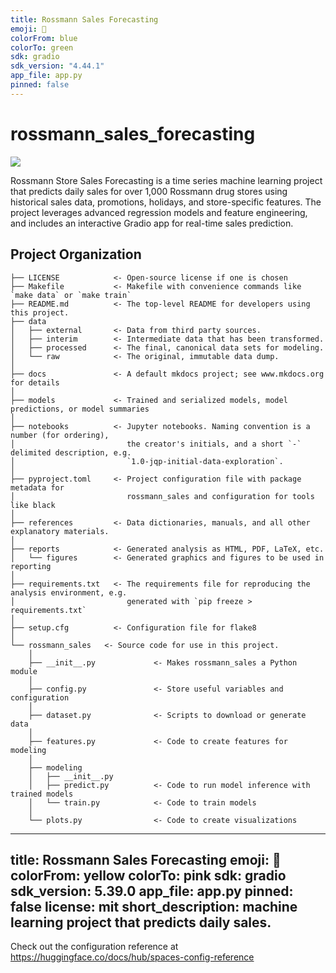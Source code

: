 ```yaml
---
title: Rossmann Sales Forecasting
emoji: 🏪
colorFrom: blue
colorTo: green
sdk: gradio
sdk_version: "4.44.1"
app_file: app.py
pinned: false
---
```


# rossmann_sales_forecasting

<a target="_blank" href="https://cookiecutter-data-science.drivendata.org/">
    <img src="https://img.shields.io/badge/CCDS-Project%20template-328F97?logo=cookiecutter" />
</a>

Rossmann Store Sales Forecasting is a time series machine learning project that predicts daily sales for over 1,000 Rossmann drug stores using historical sales data, promotions, holidays, and store-specific features. The project leverages advanced regression models and feature engineering, and includes an interactive Gradio app for real-time sales prediction.

## Project Organization

```
├── LICENSE            <- Open-source license if one is chosen
├── Makefile           <- Makefile with convenience commands like `make data` or `make train`
├── README.md          <- The top-level README for developers using this project.
├── data
│   ├── external       <- Data from third party sources.
│   ├── interim        <- Intermediate data that has been transformed.
│   ├── processed      <- The final, canonical data sets for modeling.
│   └── raw            <- The original, immutable data dump.
│
├── docs               <- A default mkdocs project; see www.mkdocs.org for details
│
├── models             <- Trained and serialized models, model predictions, or model summaries
│
├── notebooks          <- Jupyter notebooks. Naming convention is a number (for ordering),
│                         the creator's initials, and a short `-` delimited description, e.g.
│                         `1.0-jqp-initial-data-exploration`.
│
├── pyproject.toml     <- Project configuration file with package metadata for 
│                         rossmann_sales and configuration for tools like black
│
├── references         <- Data dictionaries, manuals, and all other explanatory materials.
│
├── reports            <- Generated analysis as HTML, PDF, LaTeX, etc.
│   └── figures        <- Generated graphics and figures to be used in reporting
│
├── requirements.txt   <- The requirements file for reproducing the analysis environment, e.g.
│                         generated with `pip freeze > requirements.txt`
│
├── setup.cfg          <- Configuration file for flake8
│
└── rossmann_sales   <- Source code for use in this project.
    │
    ├── __init__.py             <- Makes rossmann_sales a Python module
    │
    ├── config.py               <- Store useful variables and configuration
    │
    ├── dataset.py              <- Scripts to download or generate data
    │
    ├── features.py             <- Code to create features for modeling
    │
    ├── modeling                
    │   ├── __init__.py 
    │   ├── predict.py          <- Code to run model inference with trained models          
    │   └── train.py            <- Code to train models
    │
    └── plots.py                <- Code to create visualizations
```

--------
title: Rossmann Sales Forecasting
emoji: 🏃
colorFrom: yellow
colorTo: pink
sdk: gradio
sdk_version: 5.39.0
app_file: app.py
pinned: false
license: mit
short_description: machine learning project that predicts daily sales.
---

Check out the configuration reference at https://huggingface.co/docs/hub/spaces-config-reference


